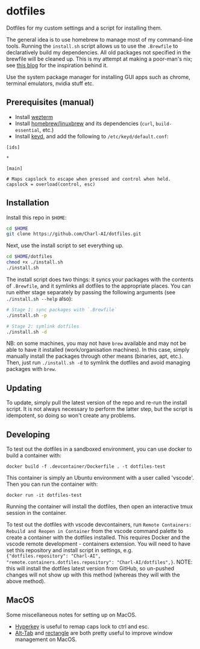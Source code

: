 # dotfiles

Dotfiles for my custom settings and a script for installing them.

The general idea is to use homebrew to manage most of my command-line tools. Running the `install.sh` script allows us to use the `.Brewfile` to declaratively build my dependencies. All old packages not specified in the brewfile will be cleaned up. This is my attempt at making a poor-man's nix; see [this blog](https://matthiasportzel.com/brewfile/) for the inspiration behind it.

Use the system package manager for installing GUI apps such as chrome, terminal emulators, nvidia stuff etc.

## Prerequisites (manual)

- Install [wezterm](https://wezfurlong.org/wezterm/)
- Install [homebrew/linuxbrew](https://docs.brew.sh/Homebrew-on-Linux) and its dependencies (`curl`, `build-essential`, etc.)
- Install [keyd](https://github.com/rvaiya/keyd), and add the following to `/etc/keyd/default.conf`:

```
[ids]

*

[main]

# Maps capslock to escape when pressed and control when held.
capslock = overload(control, esc)
```

## Installation

Install this repo in `$HOME`:

```bash
cd $HOME
git clone https://github.com/Charl-AI/dotfiles.git
```

Next, use the install script to set everything up. 

```bash
cd $HOME/dotfiles
chmod +x ./install.sh
./install.sh
```

The install script does two things: it syncs your packages with the contents of `.Brewfile`, and it symlinks all dotfiles to the appropriate places. You can run either stage separately by passing the following arguments (see `./install.sh --help` also): 

```bash
# Stage 1: sync packages with `.Brewfile`
./install.sh -p

# Stage 2: symlink dotfiles
./install.sh -d
```

NB: on some machines, you may not have `brew` available and may not be able to have it installed (work/organisation machines). In this case, simply manually install the packages through other means (binaries, apt, etc.). Then, just run `./install.sh -d` to symlink the dotfiles and avoid managing packages with `brew`.

## Updating

To update, simply pull the latest version of the repo and re-run the install script. It is not always necessary to perform the latter step, but the script is idempotent, so doing so won't create any problems.

## Developing

To test out the dotfiles in a sandboxed environment, you can use docker to build a container with:

`docker build -f .devcontainer/Dockerfile . -t dotfiles-test`

This container is simply an Ubuntu environment with a user called 'vscode'. Then you can run the container with:

`docker run -it dotfiles-test`

Running the container will install the dotfiles, then open an interactive tmux session in the container.

To test out the dotfiles with vscode devcontainers, run `Remote Containers: Rebuild and Reopen in Container` from the vscode command palette to create a container with the dotfiles installed. This requires Docker and the vscode remote development - containers extension. You will need to have set this repository and install script in settings, e.g. `{"dotfiles.repository": "Charl-AI", "remote.containers.dotfiles.repository": "Charl-AI/dotfiles",}`. NOTE: this will install the dotfiles latest version from GitHub, so un-pushed changes will not show up with this method (whereas they will with the above method).

## MacOS

Some miscellaneous notes for setting up on MacOS.

- [Hyperkey](https://hyperkey.app/) is useful to remap caps lock to ctrl and esc.
- [Alt-Tab](https://alt-tab-macos.netlify.app/) and [rectangle](https://rectangleapp.com/) are both pretty useful to improve window management on MacOS.
